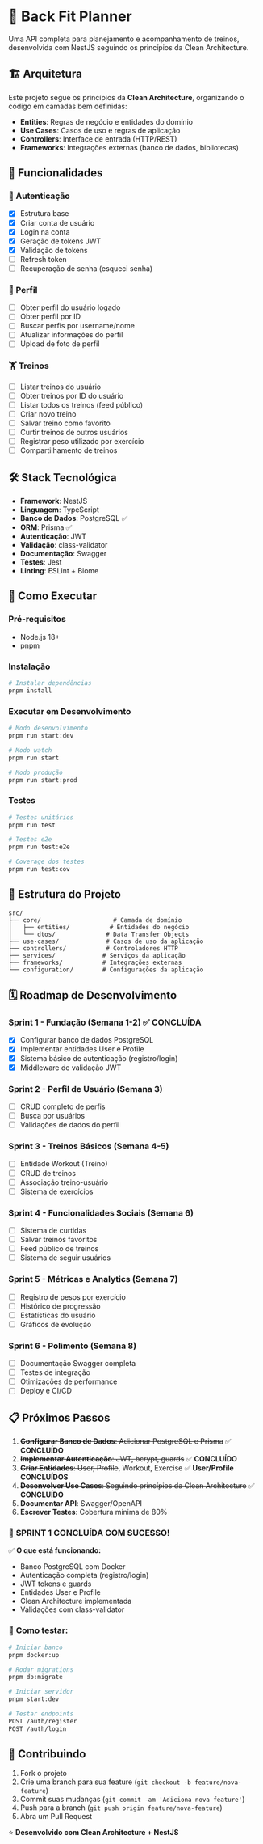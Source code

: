 # 💪 Back Fit Planner

Uma API completa para planejamento e acompanhamento de treinos, desenvolvida com NestJS seguindo os princípios da Clean Architecture.

## 🏗️ Arquitetura

Este projeto segue os princípios da **Clean Architecture**, organizando o código em camadas bem definidas:

- **Entities**: Regras de negócio e entidades do domínio
- **Use Cases**: Casos de uso e regras de aplicação
- **Controllers**: Interface de entrada (HTTP/REST)
- **Frameworks**: Integrações externas (banco de dados, bibliotecas)

## 🎯 Funcionalidades

### 🔐 Autenticação
- [x] Estrutura base
- [x] Criar conta de usuário
- [x] Login na conta
- [x] Geração de tokens JWT
- [x] Validação de tokens
- [ ] Refresh token
- [ ] Recuperação de senha (esqueci senha)

### 👤 Perfil
- [ ] Obter perfil do usuário logado
- [ ] Obter perfil por ID
- [ ] Buscar perfis por username/nome
- [ ] Atualizar informações do perfil
- [ ] Upload de foto de perfil

### 🏋️ Treinos
- [ ] Listar treinos do usuário
- [ ] Obter treinos por ID do usuário
- [ ] Listar todos os treinos (feed público)
- [ ] Criar novo treino
- [ ] Salvar treino como favorito
- [ ] Curtir treinos de outros usuários
- [ ] Registrar peso utilizado por exercício
- [ ] Compartilhamento de treinos

## 🛠️ Stack Tecnológica

- **Framework**: NestJS
- **Linguagem**: TypeScript
- **Banco de Dados**: PostgreSQL ✅
- **ORM**: Prisma ✅  
- **Autenticação**: JWT
- **Validação**: class-validator
- **Documentação**: Swagger
- **Testes**: Jest
- **Linting**: ESLint + Biome

## 🚀 Como Executar

### Pré-requisitos
- Node.js 18+
- pnpm

### Instalação
```bash
# Instalar dependências
pnpm install
```

### Executar em Desenvolvimento
```bash
# Modo desenvolvimento
pnpm run start:dev

# Modo watch
pnpm run start

# Modo produção
pnpm run start:prod
```

### Testes
```bash
# Testes unitários
pnpm run test

# Testes e2e
pnpm run test:e2e

# Coverage dos testes
pnpm run test:cov
```

## 📁 Estrutura do Projeto

```
src/
├── core/                    # Camada de domínio
│   ├── entities/           # Entidades do negócio
│   └── dtos/              # Data Transfer Objects
├── use-cases/             # Casos de uso da aplicação
├── controllers/           # Controladores HTTP
├── services/             # Serviços da aplicação
├── frameworks/           # Integrações externas
└── configuration/        # Configurações da aplicação
```

## 🗓️ Roadmap de Desenvolvimento

### Sprint 1 - Fundação (Semana 1-2) ✅ CONCLUÍDA
- [x] Configurar banco de dados PostgreSQL
- [x] Implementar entidades User e Profile
- [x] Sistema básico de autenticação (registro/login)
- [x] Middleware de validação JWT

### Sprint 2 - Perfil de Usuário (Semana 3)
- [ ] CRUD completo de perfis
- [ ] Busca por usuários
- [ ] Validações de dados do perfil

### Sprint 3 - Treinos Básicos (Semana 4-5)
- [ ] Entidade Workout (Treino)
- [ ] CRUD de treinos
- [ ] Associação treino-usuário
- [ ] Sistema de exercícios

### Sprint 4 - Funcionalidades Sociais (Semana 6)
- [ ] Sistema de curtidas
- [ ] Salvar treinos favoritos
- [ ] Feed público de treinos
- [ ] Sistema de seguir usuários

### Sprint 5 - Métricas e Analytics (Semana 7)
- [ ] Registro de pesos por exercício
- [ ] Histórico de progressão
- [ ] Estatísticas do usuário
- [ ] Gráficos de evolução

### Sprint 6 - Polimento (Semana 8)
- [ ] Documentação Swagger completa
- [ ] Testes de integração
- [ ] Otimizações de performance
- [ ] Deploy e CI/CD

## 📋 Próximos Passos

1. ~~**Configurar Banco de Dados**: Adicionar PostgreSQL e Prisma~~ ✅ **CONCLUÍDO**
2. ~~**Implementar Autenticação**: JWT, bcrypt, guards~~ ✅ **CONCLUÍDO**  
3. ~~**Criar Entidades**: User, Profile~~, Workout, Exercise ✅ **User/Profile CONCLUÍDOS**
4. ~~**Desenvolver Use Cases**: Seguindo princípios da Clean Architecture~~ ✅ **CONCLUÍDO**
5. **Documentar API**: Swagger/OpenAPI
6. **Escrever Testes**: Cobertura mínima de 80%

### 🎯 **SPRINT 1 CONCLUÍDA COM SUCESSO!**

✅ **O que está funcionando:**
- Banco PostgreSQL com Docker
- Autenticação completa (registro/login)
- JWT tokens e guards
- Entidades User e Profile
- Clean Architecture implementada
- Validações com class-validator

### 🚀 **Como testar:**
```bash
# Iniciar banco
pnpm docker:up

# Rodar migrations  
pnpm db:migrate

# Iniciar servidor
pnpm start:dev

# Testar endpoints
POST /auth/register
POST /auth/login
```

## 🤝 Contribuindo

1. Fork o projeto
2. Crie uma branch para sua feature (`git checkout -b feature/nova-feature`)
3. Commit suas mudanças (`git commit -am 'Adiciona nova feature'`)
4. Push para a branch (`git push origin feature/nova-feature`)
5. Abra um Pull Request

⭐ **Desenvolvido com Clean Architecture + NestJS**
